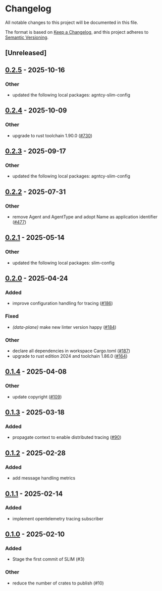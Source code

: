 # Changelog

All notable changes to this project will be documented in this file.

The format is based on [Keep a Changelog](https://keepachangelog.com/en/1.0.0/),
and this project adheres to [Semantic Versioning](https://semver.org/spec/v2.0.0.html).

## [Unreleased]

## [0.2.5](https://github.com/agntcy/slim/compare/slim-tracing-v0.2.4...slim-tracing-v0.2.5) - 2025-10-16

### Other

- updated the following local packages: agntcy-slim-config

## [0.2.4](https://github.com/agntcy/slim/compare/slim-tracing-v0.2.3...slim-tracing-v0.2.4) - 2025-10-09

### Other

- upgrade to rust toolchain 1.90.0 ([#730](https://github.com/agntcy/slim/pull/730))

## [0.2.3](https://github.com/agntcy/slim/compare/slim-tracing-v0.2.2...slim-tracing-v0.2.3) - 2025-09-17

### Other

- updated the following local packages: agntcy-slim-config

## [0.2.2](https://github.com/agntcy/slim/compare/slim-tracing-v0.2.1...slim-tracing-v0.2.2) - 2025-07-31

### Other

- remove Agent and AgentType and adopt Name as application identifier ([#477](https://github.com/agntcy/slim/pull/477))

## [0.2.1](https://github.com/agntcy/slim/compare/slim-tracing-v0.2.0...slim-tracing-v0.2.1) - 2025-05-14

### Other

- updated the following local packages: slim-config

## [0.2.0](https://github.com/agntcy/slim/compare/slim-tracing-v0.1.4...slim-tracing-v0.2.0) - 2025-04-24

### Added

- improve configuration handling for tracing ([#186](https://github.com/agntcy/slim/pull/186))

### Fixed

- *(data-plane)* make new linter version happy ([#184](https://github.com/agntcy/slim/pull/184))

### Other

- declare all dependencies in workspace Cargo.toml ([#187](https://github.com/agntcy/slim/pull/187))
- upgrade to rust edition 2024 and toolchain 1.86.0 ([#164](https://github.com/agntcy/slim/pull/164))

## [0.1.4](https://github.com/agntcy/slim/compare/slim-tracing-v0.1.3...slim-tracing-v0.1.4) - 2025-04-08

### Other

- update copyright ([#109](https://github.com/agntcy/slim/pull/109))

## [0.1.3](https://github.com/agntcy/slim/compare/slim-tracing-v0.1.2...slim-tracing-v0.1.3) - 2025-03-18

### Added

- propagate context to enable distributed tracing ([#90](https://github.com/agntcy/slim/pull/90))

## [0.1.2](https://github.com/agntcy/slim/compare/slim-tracing-v0.1.1...slim-tracing-v0.1.2) - 2025-02-28

### Added

- add message handling metrics

## [0.1.1](https://github.com/agntcy/slim/compare/slim-tracing-v0.1.0...slim-tracing-v0.1.1) - 2025-02-14

### Added

- implement opentelemetry tracing subscriber

## [0.1.0](https://github.com/agntcy/slim/releases/tag/slim-tracing-v0.1.0) - 2025-02-10

### Added

- Stage the first commit of SLIM (#3)

### Other

- reduce the number of crates to publish (#10)
